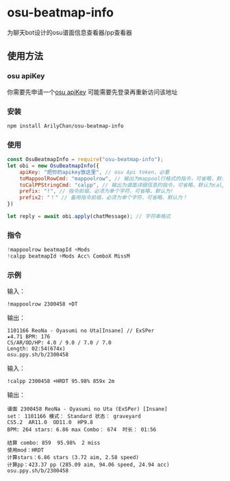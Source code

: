 # osu-beatmap-info

为聊天bot设计的osu谱面信息查看器/pp查看器

## 使用方法
### osu apiKey
你需要先申请一个[osu apiKey](https://old.ppy.sh/p/api/)
可能需要先登录再重新访问该地址

### 安装
```sh
npm install ArilyChan/osu-beatmap-info
```

### 使用
```javascript
const OsuBeatmapInfo = require("osu-beatmap-info");
let obi = new OsuBeatmapInfo({
    apiKey: "把你的apikey放这里", // osu Api token，必要
    toMappoolRowCmd: "mappoolrow", // 输出为mappool行格式的指令，可省略，默认为mappoolrow
    toCalPPStringCmd: "calpp", // 输出为谱面详细信息的指令，可省略，默认为calpp
    prefix: "!", // 指令前缀，必须为单个字符，可省略，默认为!
    prefix2: "！" // 备用指令前缀，必须为单个字符，可省略，默认为！
})

let reply = await obi.apply(chatMessage); // 字符串格式
```

### 指令
```javascript
!mappoolrow beatmapId +Mods
!calpp beatmapId +Mods Acc% ComboX MissM
```

### 示例
输入：
```
!mappoolrow 2300458 +DT
```
输出：
```
1101166 ReoNa - Oyasumi no Uta[Insane] // ExSPer
★4.71 BPM: 176
CS/AR/OD/HP: 4.0 / 9.0 / 7.0 / 7.0
Length: 02:54(674x)
osu.ppy.sh/b/2300458
```

输入：
```
!calpp 2300458 +HRDT 95.98% 859x 2m
```
输出：
```
谱面 2300458 ReoNa - Oyasumi no Uta (ExSPer) [Insane]
set： 1101166 模式： Standard 状态： graveyard
CS5.2  AR11.0  OD11.0  HP9.8
BPM: 264 stars: 6.86 max Combo： 674  时长： 01:56

结算 combo: 859  95.98%  2 miss
使用mod：HRDT
计算stars：6.86 stars (3.72 aim, 2.58 speed)
计算pp：423.37 pp (285.09 aim, 94.06 speed, 24.94 acc)
osu.ppy.sh/b/2300458
```

```